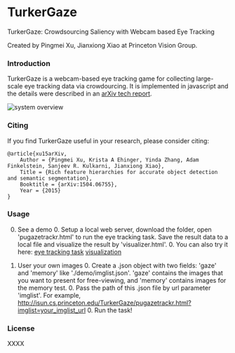 # TurkerGaze
TurkerGaze: Crowdsourcing Saliency with Webcam based Eye Tracking

Created by Pingmei Xu, Jianxiong Xiao at Princeton Vision Group.


### Introduction
TurkerGaze is a webcam-based eye tracking game for collecting large-scale eye tracking data via crowdourcing. It is implemented in javascript and the details were described in an [arXiv tech report](http://arxiv.org/abs/1504.06755).

![system overview](http://isun.cs.princeton.edu/TurkerGaze/demo/system_overview.png)

### Citing
If you find TurkerGaze useful in your research, please consider citing:

    @article{xu15arXiv,
        Author = {Pingmei Xu, Krista A Ehinger, Yinda Zhang, Adam Finkelstein, Sanjeev R. Kulkarni, Jianxiong Xiao},
        Title = {Rich feature hierarchies for accurate object detection and semantic segmentation},
        Booktitle = {arXiv:1504.06755},
        Year = {2015}
    }

### Usage

0. See a demo
	0. Setup a local web server, download the folder, open 'pugazetrackr.html' to run the eye tracking task. Save the result data to a local file and visualize the result by 'visualizer.html'.
	0. You can also try it here:
	[eye tracking task](http://isun.cs.princeton.edu/TurkerGaze/pugazetrackr.html)
	[visualization](http://isun.cs.princeton.edu/TurkerGaze/visualizer.html)


0. User your own images
	0. Create a .json object with two fields: 'gaze' and 'memory' like './demo/imglist.json'. 'gaze' contains the images that you want to present for free-viewing, and 'memory' contains images for the memory test.
	0. Pass the path of this .json file by url parameter 'imglist'. For example, http://isun.cs.princeton.edu/TurkerGaze/pugazetrackr.html?imglist=your_imglist_url
	0. Run the task!


### License
XXXX


